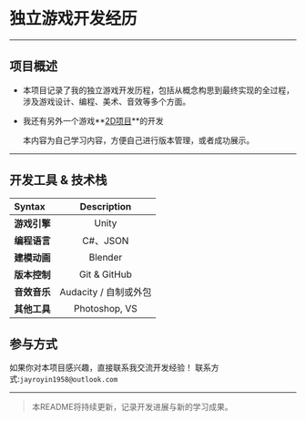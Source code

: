 # 独立游戏开发经历

***

## 项目概述
- 本项目记录了我的独立游戏开发历程，包括从概念构思到最终实现的全过程，涉及游戏设计、编程、美术、音效等多个方面。
- 我还有另外一个游戏**[2D项目](https://github.com/JayRoyin/Unity2D_learning)**的开发
	

	本内容为自己学习内容，方便自己进行版本管理，或者成功展示。

***

## 开发工具 & 技术栈

| Syntax       | Description | 
| :---           |    :----:   | 
| **游戏引擎**	 | Unity       |
| **编程语言**   | C#、JSON      |
| **建模动画**   | Blender       |
| **版本控制**   | Git & GitHub        |
| **音效音乐**   | Audacity / 自制或外包        |
| **其他工具**   | Photoshop, VS        |


## 参与方式
如果你对本项目感兴趣，直接联系我交流开发经验！
联系方式:`jayroyin1958@outlook.com`


---
> 本README将持续更新，记录开发进展与新的学习成果。

